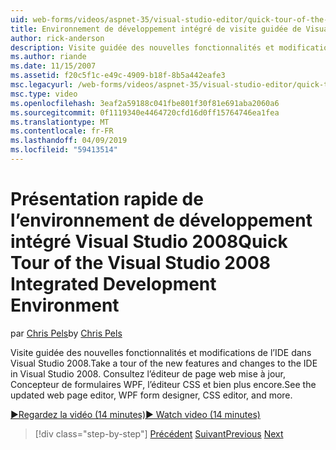 ```yaml
---
uid: web-forms/videos/aspnet-35/visual-studio-editor/quick-tour-of-the-visual-studio-2008-integrated-development-environment
title: Environnement de développement intégré de visite guidée de Visual Studio 2008 | Microsoft Docs
author: rick-anderson
description: Visite guidée des nouvelles fonctionnalités et modifications de l’IDE dans Visual Studio 2008. Consultez l’éditeur de page web mise à jour, Concepteur de formulaires WPF, l’éditeur CSS et bien plus encore.
ms.author: riande
ms.date: 11/15/2007
ms.assetid: f20c5f1c-e49c-4909-b18f-8b5a442eafe3
msc.legacyurl: /web-forms/videos/aspnet-35/visual-studio-editor/quick-tour-of-the-visual-studio-2008-integrated-development-environment
msc.type: video
ms.openlocfilehash: 3eaf2a59188c041fbe801f30f81e691aba2060a6
ms.sourcegitcommit: 0f1119340e4464720cfd16d0ff15764746ea1fea
ms.translationtype: MT
ms.contentlocale: fr-FR
ms.lasthandoff: 04/09/2019
ms.locfileid: "59413514"
---
```

# <a name="quick-tour-of-the-visual-studio-2008-integrated-development-environment"></a><span data-ttu-id="6e465-104">Présentation rapide de l’environnement de développement intégré Visual Studio 2008</span><span class="sxs-lookup"><span data-stu-id="6e465-104">Quick Tour of the Visual Studio 2008 Integrated Development Environment</span></span>

<span data-ttu-id="6e465-105">par [Chris Pels](https://twitter.com/chrispels)</span><span class="sxs-lookup"><span data-stu-id="6e465-105">by [Chris Pels](https://twitter.com/chrispels)</span></span>

<span data-ttu-id="6e465-106">Visite guidée des nouvelles fonctionnalités et modifications de l’IDE dans Visual Studio 2008.</span><span class="sxs-lookup"><span data-stu-id="6e465-106">Take a tour of the new features and changes to the IDE in Visual Studio 2008.</span></span> <span data-ttu-id="6e465-107">Consultez l’éditeur de page web mise à jour, Concepteur de formulaires WPF, l’éditeur CSS et bien plus encore.</span><span class="sxs-lookup"><span data-stu-id="6e465-107">See the updated web page editor, WPF form designer, CSS editor, and more.</span></span>

[<span data-ttu-id="6e465-108">&#9654;Regardez la vidéo (14 minutes)</span><span class="sxs-lookup"><span data-stu-id="6e465-108">&#9654; Watch video (14 minutes)</span></span>](https://channel9.msdn.com/Blogs/ASP-NET-Site-Videos/quick-tour-of-the-visual-studio-2008-integrated-development-environment)

> [!div class="step-by-step"]
> <span data-ttu-id="6e465-109">[Précédent](intellisense-for-jscript-and-aspnet-ajax.md)
> [Suivant](creating-and-modifying-a-css-file.md)</span><span class="sxs-lookup"><span data-stu-id="6e465-109">[Previous](intellisense-for-jscript-and-aspnet-ajax.md)
[Next](creating-and-modifying-a-css-file.md)</span></span>
